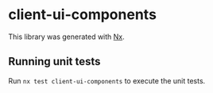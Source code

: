 # client-ui-components

This library was generated with [Nx](https://nx.dev).

## Running unit tests

Run `nx test client-ui-components` to execute the unit tests.
